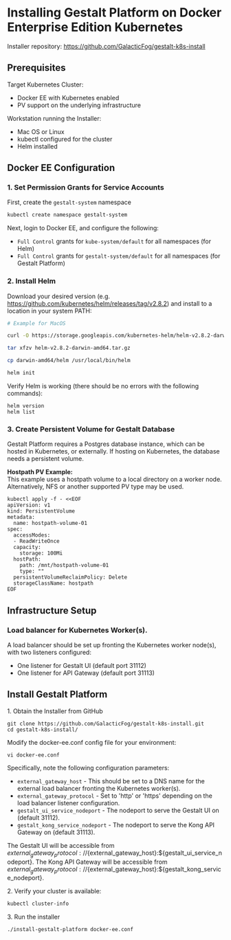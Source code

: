 # Installing Gestalt Platform on Docker Enterprise Edition Kubernetes

Installer repository: https://github.com/GalacticFog/gestalt-k8s-install

## Prerequisites

Target Kubernetes Cluster:
* Docker EE with Kubernetes enabled
* PV support on the underlying infrastructure

Workstation running the Installer:
* Mac OS or Linux
* kubectl configured for the cluster
* Helm installed


## Docker EE Configuration

### 1\. Set Permission Grants for Service Accounts

First, create the `gestalt-system` namespace
```sh
kubectl create namespace gestalt-system
```

Next, login to Docker EE, and configure the following:
 - `Full Control` grants for `kube-system/default` for all namespaces (for Helm)
 - `Full Control` grants for `gestalt-system/default` for all namespaces (for Gestalt Platform)

### 2\. Install Helm

Download your desired version (e.g.  https://github.com/kubernetes/helm/releases/tag/v2.8.2) and install to a location in your system PATH:

```sh
# Example for MacOS

curl -O https://storage.googleapis.com/kubernetes-helm/helm-v2.8.2-darwin-amd64.tar.gz

tar xfzv helm-v2.8.2-darwin-amd64.tar.gz

cp darwin-amd64/helm /usr/local/bin/helm

helm init
```

Verify Helm is working (there should be no errors with the following commands):
```
helm version
helm list
```

### 3\. Create Persistent Volume for Gestalt Database

Gestalt Platform requires a Postgres database instance, which can be hosted in Kubernetes, or externally.  If hosting on Kubernetes, the database needs a persistent volume.  

**Hostpath PV Example:**  
This example uses a hostpath volume to a local directory on a worker node.  Alternatively, NFS or another supported PV type may be used.
```
kubectl apply -f - <<EOF
apiVersion: v1
kind: PersistentVolume
metadata:
  name: hostpath-volume-01
spec:
  accessModes:
  - ReadWriteOnce
  capacity:
    storage: 100Mi
  hostPath:
    path: /mnt/hostpath-volume-01
    type: ""
  persistentVolumeReclaimPolicy: Delete
  storageClassName: hostpath
EOF
```

## Infrastructure Setup

### Load balancer for Kubernetes Worker(s).

A load balancer should be set up fronting the Kubernetes worker node(s), with two listeners configured:
 * One listener for Gestalt UI (default port 31112)
 * One listener for API Gateway (default port 31113)

## Install Gestalt Platform

1\. Obtain the Installer from GitHub
```
git clone https://github.com/GalacticFog/gestalt-k8s-install.git
cd gestalt-k8s-install/
```

Modify the docker-ee.conf config file for your environment:
```
vi docker-ee.conf
```

Specifically, note the following configuration parameters:

* `external_gateway_host` - This should be set to a DNS name for the external load balancer fronting the Kubernetes worker(s).
* `external_gateway_protocol` - Set to 'http' or 'https' depending on the load balancer listener configuration.
* `gestalt_ui_service_nodeport` - The nodeport to serve the Gestalt UI on (default 31112).
* `gestalt_kong_service_nodeport` - The nodeport to serve the Kong API Gateway on (default 31113).

The Gestalt UI will be accessible from ${external_gateway_protocol}://${external_gateway_host}:${gestalt_ui_service_nodeport}.
The Kong API Gateway will be accessible from ${external_gateway_protocol}://${external_gateway_host}:${gestalt_kong_service_nodeport}.


2\. Verify your cluster is available:
```sh
kubectl cluster-info
```

3\. Run the installer
```sh
./install-gestalt-platform docker-ee.conf
```

